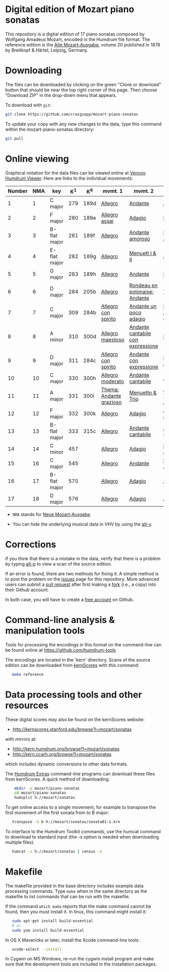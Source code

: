 Digital edition of Mozart piano sonatas
==========================================

This repository is a digital edition of 17 piano sonatas
composed by Wolfgang Amadeus Mozart, encoded in the
Humdrum file format.  The reference edition is the [Alte
Mozart-Ausgabe](https://en.wikipedia.org/wiki/Alte_Mozart-Ausgabe), volume
20 published in 1878 by Breitkopf &amp; H&auml;rtel, Leipzig, Germany.

Downloading
==================

The files can be downloaded by clicking on the green "Clone or download" 
button that should be near the top right corner of this page.  Then
choose "Download ZIP" in the drop-down menu that appears.

To download with `git`:

```bash
git clone https://github.com/craigsapp/mozart-piano-sonatas
```

To update your copy with any new changes to the data, type this command
within the mozart-piano-sonatas directory:

```bash
git pull
```


Online viewing
==================

Graphical notation for the data files can be viewed online at 
[Verovio Humdrum Viewer](http://verovio.humdrum.org/?file=mozart/sonatas&k=e).  Here are links to the individual movements:


| Number  | NMA | key | K<sup>1</sup>  | K<sup>6</sup>  | mvmt. 1  | mvmt. 2  | mvmt. 3 | 
|---|---|---|---|---|---|---|---|
| 1 | 1 | C major       | 279  | 189d  | [Allegro](http://verovio.humdrum.org?k=e&file=mozart/sonata/sonata01-1.krn)                   | [Andante](http://verovio.humdrum.org?k=e&file=mozart/sonata/sonata01-2.krn)                           | [Allegro](http://verovio.humdrum.org?k=e&file=mozart/sonata/sonata01-3.krn)                      |
| 2 | 2 | F major       | 280  | 189e  | [Allegro assai](http://verovio.humdrum.org?k=e&file=mozart/sonata/sonata02-1.krn)             | [Adagio](http://verovio.humdrum.org?k=e&file=mozart/sonata/sonata02-2.krn)                            | [Presto](http://verovio.humdrum.org?k=e&file=mozart/sonata/sonata02-3.krn)                       |
| 3 | 3 | B-flat major  | 281  | 189f  | [Allegro](http://verovio.humdrum.org?k=e&file=mozart/sonata/sonata03-1.krn)                   | [Andante amoroso](http://verovio.humdrum.org?k=e&file=mozart/sonata/sonata03-2.krn)                   | [Rondo: Allegro](http://verovio.humdrum.org?k=e&file=mozart/sonata/sonata03-3.krn)               |
| 4 | 4 | E-flat major  | 282  | 189g  | [Allegro](http://verovio.humdrum.org?k=e&file=mozart/sonata/sonata04-1.krn)                   | [Menuett I &amp; II](http://verovio.humdrum.org?k=e&file=mozart/sonata/sonata04-2.krn)                | [Allegro](http://verovio.humdrum.org?k=e&file=mozart/sonata/sonata04-3.krn)                      |
| 5 | 5 | G major       | 283  | 189h  | [Allegro](http://verovio.humdrum.org?k=e&file=mozart/sonata/sonata05-1.krn)                   | [Andante](http://verovio.humdrum.org?k=e&file=mozart/sonata/sonata05-2.krn)                           | [Presto](http://verovio.humdrum.org?k=e&file=mozart/sonata/sonata05-3.krn)                       |
| 6 | 6 | D major       | 284  | 205b  | [Allegro](http://verovio.humdrum.org?k=e&file=mozart/sonata/sonata06-1.krn)                   | [Rondeau en polonaise: Andante](http://verovio.humdrum.org?k=e&file=mozart/sonata/sonata06-2.krn)     | [Thema](http://verovio.humdrum.org?k=e&file=mozart/sonata/sonata06-3a.krn)                        |
| 7 | 7 | C major       | 309  | 284b  | [Allegro con spirito](http://verovio.humdrum.org?k=e&file=mozart/sonata/sonata07-1.krn)       | [Andante un poco adagio](http://verovio.humdrum.org?k=e&file=mozart/sonata/sonata07-2.krn)            | [Rondo: Allegretto grazioso](http://verovio.humdrum.org?k=e&file=mozart/sonata/sonata07-3.krn)   |
| 8 | 8 | A minor       | 310  | 300d  | [Allegro maestoso](http://verovio.humdrum.org?k=e&file=mozart/sonata/sonata08-1.krn)          | [Andante cantabile con expressione](http://verovio.humdrum.org?k=e&file=mozart/sonata/sonata08-2.krn) | [Presto](http://verovio.humdrum.org?k=e&file=mozart/sonata/sonata08-3.krn)                       |
| 9 | 9 | D major       | 311  | 284c  | [Allegro con spirito](http://verovio.humdrum.org?k=e&file=mozart/sonata/sonata09-1.krn)       | [Andante con expressione](http://verovio.humdrum.org?k=e&file=mozart/sonata/sonata09-2.krn)           | [Rondo: Allegro](http://verovio.humdrum.org?k=e&file=mozart/sonata/sonata09-3.krn)               |
|10 |10 | C major       | 330  | 300h  | [Allegro moderato](http://verovio.humdrum.org?k=e&file=mozart/sonata/sonata10-1.krn)          | [Andante cantabile](http://verovio.humdrum.org?k=e&file=mozart/sonata/sonata10-2.krn)                 | [Allegretto](http://verovio.humdrum.org?k=e&file=mozart/sonata/sonata10-3.krn)                   |
|11 |11 | A major       | 331  | 300i  | [Thema: Andante grazioso](http://verovio.humdrum.org?k=e&file=mozart/sonata/sonata11-1a.krn)   | [Menuetto &amp; Trio](http://verovio.humdrum.org?k=e&file=mozart/sonata/sonata11-2.krn)               | [Alla Turca: Allegretto](http://verovio.humdrum.org?k=e&file=mozart/sonata/sonata11-3.krn)       |
|12 |12 | F major       | 332  | 300k  | [Allegro](http://verovio.humdrum.org?k=e&file=mozart/sonata/sonata12-1.krn)                   | [Adagio](http://verovio.humdrum.org?k=e&file=mozart/sonata/sonata12-2.krn)                            | [Allegro assai](http://verovio.humdrum.org?k=e&file=mozart/sonata/sonata12-3.krn)                |
|13 |13 | B-flat major  | 333  | 315c  | [Allegro](http://verovio.humdrum.org?k=e&file=mozart/sonata/sonata13-1.krn)                   | [Andante cantabile](http://verovio.humdrum.org?k=e&file=mozart/sonata/sonata13-2.krn)                 | [Allegretto grazioso](http://verovio.humdrum.org?k=e&file=mozart/sonata/sonata13-3.krn)          |
|14 |14 | C minor       | 457  |       | [Allegro](http://verovio.humdrum.org?k=e&file=mozart/sonata/sonata14-1.krn)                   | [Adagio](http://verovio.humdrum.org?k=e&file=mozart/sonata/sonata14-2.krn)                            | [Molto allegro](http://verovio.humdrum.org?k=e&file=mozart/sonata/sonata14-3.krn)                |
|15 |16 | C major       | 545  |       | [Allegro](http://verovio.humdrum.org?k=e&file=mozart/sonata/sonata15-1.krn)                   | [Andante](http://verovio.humdrum.org?k=e&file=mozart/sonata/sonata15-2.krn)                           | [Rondo: Allegretto](http://verovio.humdrum.org?k=e&file=mozart/sonata/sonata15-3.krn)            |
|16 |17 | B-flat major  | 570  |       | [Allegro](http://verovio.humdrum.org?k=e&file=mozart/sonata/sonata16-1.krn)                   | [Adagio](http://verovio.humdrum.org?k=e&file=mozart/sonata/sonata16-2.krn)                            | [Allegretto](http://verovio.humdrum.org?k=e&file=mozart/sonata/sonata16-3.krn)                   |
|17 |18 | D major       | 576  |       | [Allegro](http://verovio.humdrum.org?k=e&file=mozart/sonata/sonata17-1.krn)                   | [Adagio](http://verovio.humdrum.org?k=e&file=mozart/sonata/sonata17-2.krn)                            | [Allegretto](http://verovio.humdrum.org?k=e&file=mozart/sonata/sonata17-3.krn)                   |


* `NMA` stands for [Neue Mozart-Ausgabe](https://en.wikipedia.org/wiki/Neue_Mozart-Ausgabe).

* You can hide the underlying musical data in VHV by using the [alt-y](http://doc.verovio.humdrum.org/commands/alt-y).


Corrections
================================

If you think that there is a mistake in the data, verify that there is a problem by typing
[alt-p](http://doc.verovio.humdrum.org/commands/alt-p) to view a scan of the source edition.

If an error is found, there are two methods for fixing it.  A simple method is to post the problem
on the [issues](https://github.com/craigsapp/mozart-piano-sonatas/issues) page for this repository. More
advanced users can submit a [pull request](https://help.github.com/articles/about-pull-requests)
after first making a [fork](https://help.github.com/articles/fork-a-repo/) (i.e., a copy) into 
their Github account.

In both case, you will have to create a [free account](https://github.com/join) on Github.



Command-line analysis & manipulation tools
=================================


Tools for
processing the encodings in this format on the command-line can be found
online at https://github.com/humdrum-tools

The encodings are located in the 'kern' directory.
Scans of the source edition can be downloaded from 
[kernScores](http://kern.humdrum.org) with this command:
```bash
   make reference
```

Data processing tools and other resources
=========================================

These digital scores may also be found on the kernScores website:
*    http://kernscores.stanford.edu/browse?l=mozart/sonatas

with mirrors at:
*    http://kern.humdrum.org/browse?l=mozart/sonatas
*    http://kern.ccarh.org/browse?l=mozart/sonatas

which includes dynamic conversions to other data formats.  

The [Humdrum Extras](http://extras.humdrum.org) command-line programs 
can download these files from kernScores.  A quick method of downloading:
```bash
    mkdir -p mozart/piano-sonatas
    cd mozart/piano-sonatas
    humsplit h://mozart/sonatas
```
To get online access to a single movement, for example to transpose the first 
movement of the first sonata from to B major:
```bash
   transpose -k b h://mozart/sonatas/sonata01-1.krn
```

To interface to the Humdrum Toolkit commands, use the humcat command to download to standard input (the -s option is needed when downloading multiple files):
```bash
   humcat -s h://mozart/sonatas | census -k
```


Makefile
========

The makefile provided in the base directory includes example data
processing commands.  Type ```make``` when in the same directory as the
makefile to list commands that can be run with the makefile.

If the command ```which make``` reports that the make command cannot
be found, then you must install it.  In linux, this command might
install it:
```bash
   sudo apt-get install build-essential
   # or
   sudo yum install build-essential
```

In OS X Mavericks or later, install the Xcode command-line tools:
```bash
   xcode-select --install
```

In Cygwin on MS Windows, re-run the cygwin install program and make sure
that the development tools are included in the installation packages.



